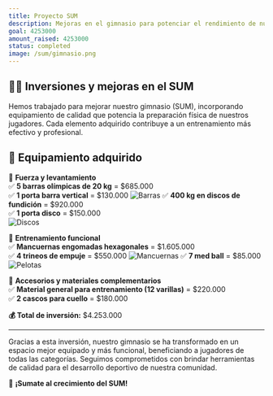 ```yaml
---
title: Proyecto SUM
description: Mejoras en el gimnasio para potenciar el rendimiento de nuestros jugadores.
goal: 4253000
amount_raised: 4253000
status: completed
image: /sum/gimnasio.png
---
```


## 🏋️‍♂️ Inversiones y mejoras en el SUM

Hemos trabajado para mejorar nuestro gimnasio (SUM), incorporando equipamiento de calidad que potencia la preparación física de nuestros jugadores. Cada elemento adquirido contribuye a un entrenamiento más efectivo y profesional.

## 💪 Equipamiento adquirido

📌 **Fuerza y levantamiento**  
✅ **5 barras olímpicas de 20 kg** = $685.000  
✅ **1 porta barra vertical** = $130.000
![Barras](/sum/barras.png)
✅ **400 kg en discos de fundición** = $920.000  
✅ **1 porta disco** = $150.000  
![Discos](/sum/discos.png)

📌 **Entrenamiento funcional**  
✅ **Mancuernas engomadas hexagonales** = $1.605.000  
✅ **4 trineos de empuje** = $550.000
![Mancuernas](/sum/mancuernas.png)
✅ **7 med ball** = $85.000  
![Pelotas](/sum/pelotas.png)

📌 **Accesorios y materiales complementarios**  
✅ **Material general para entrenamiento (12 varillas)** = $220.000  
✅ **2 cascos para cuello** = $180.000

**💰 Total de inversión:** $4.253.000

<!-- ## 📷 Transformación del SUM -->

<!-- ![Nuevas incorporaciones](ruta-a-la-imagen1.jpg)
*Equipamiento adquirido para potenciar los entrenamientos.*

![Entrenamiento en acción](ruta-a-la-imagen2.jpg)
*Jugadores utilizando el nuevo material en el SUM.*   -->

---

Gracias a esta inversión, nuestro gimnasio se ha transformado en un espacio mejor equipado y más funcional, beneficiando a jugadores de todas las categorías. Seguimos comprometidos con brindar herramientas de calidad para el desarrollo deportivo de nuestra comunidad.

🚀 **¡Sumate al crecimiento del SUM!**

